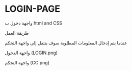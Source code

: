# LOGIN-PAGE

واجهة دخول ب html and CSS


طريقة العمل 

عندما يتم إدخال المعلومات المطلوبة سوف ينتقل إلى واجهة التحكم 


واجهة الدخول (LOGIN.png)

واجهة التحكم (CC.png)
